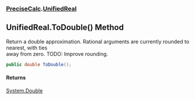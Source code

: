 ### [PreciseCalc](PreciseCalc.md 'PreciseCalc').[UnifiedReal](PreciseCalc.UnifiedReal.md 'PreciseCalc.UnifiedReal')

## UnifiedReal.ToDouble() Method

Return a double approximation. Rational arguments are currently rounded to nearest, with ties  
away from zero. TODO: Improve rounding.

```csharp
public double ToDouble();
```

#### Returns
[System.Double](https://docs.microsoft.com/en-us/dotnet/api/System.Double 'System.Double')